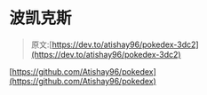 # 波凯克斯

> 原文:[https://dev.to/atishay96/pokedex-3dc2](https://dev.to/atishay96/pokedex-3dc2)

[https://github.com/Atishay96/pokedex](https://github.com/Atishay96/pokedex)